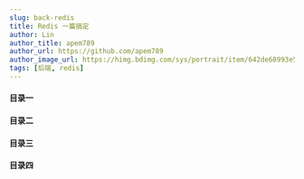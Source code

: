 ```yaml
---
slug: back-redis
title: Redis 一篇搞定
author: Lin
author_title: apem789
author_url: https://github.com/apem789
author_image_url: https://himg.bdimg.com/sys/portrait/item/642de68993e59da63535359f30.jpg
tags: [后端, redis]
---
```


#### 目录一

#### 目录二

#### 目录三

#### 目录四
